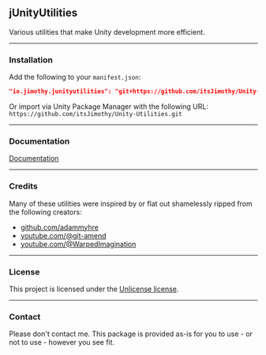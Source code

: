 ## jUnityUtilities

Various utilities that make Unity development more efficient.

---

### Installation

Add the following to your `manifest.json`:
```json
"io.jimothy.junityutilities": "git+https://github.com/itsJimothy/Unity-Utilities.git"
```

Or import via Unity Package Manager with the following URL:
`https://github.com/itsJimothy/Unity-Utilities.git`

---

### Documentation

[Documentation](Documentation~/index.md)

---

### Credits

Many of these utilities were inspired by or flat out shamelessly ripped from the following creators:
- [github.com/adammyhre](https://github.com/adammyhre)
- [youtube.com/@git-amend](https://www.youtube.com/@git-amend)
- [youtube.com/@WarpedImagination](https://www.youtube.com/@WarpedImagination)

---

### License

This project is licensed under the [Unlicense license](./LICENSE.md).

---

### Contact

Please don't contact me. This package is provided as-is for you to use - or not to use - however you see fit.
